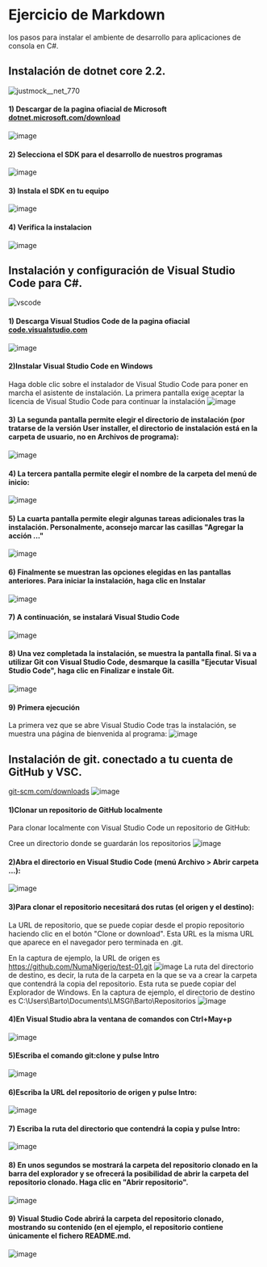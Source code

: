 # Ejercicio de Markdown
los pasos para instalar el ambiente de desarrollo para aplicaciones de consola en C#.

## Instalación de dotnet core 2.2.
![justmock__net_770](https://user-images.githubusercontent.com/60378108/73618093-dad78a80-45d9-11ea-9421-c82b9796e946.png)
#### 1) Descargar de la pagina ofiacial de Microsoft [dotnet.microsoft.com/download](https://dotnet.microsoft.com/download)
![image](https://user-images.githubusercontent.com/60378108/73618262-3eae8300-45db-11ea-88d4-515067551f83.png)

#### 2) Selecciona el SDK para el desarrollo de nuestros programas
![image](https://user-images.githubusercontent.com/60378108/73618314-ad8bdc00-45db-11ea-8a10-95039d76383a.png)

#### 3) Instala el SDK en tu equipo
![image](https://user-images.githubusercontent.com/60378108/73618359-1410fa00-45dc-11ea-822f-981b1215f6f8.png)

#### 4) Verifica la instalacion
![image](https://user-images.githubusercontent.com/60378108/73618386-46baf280-45dc-11ea-8af8-398c8534907d.png)




## Instalación y configuración de Visual Studio Code para C#.
![vscode](https://user-images.githubusercontent.com/60378108/73618098-e7f47980-45d9-11ea-817d-1b1af071b03b.png)

#### 1) Descarga Visual Studios Code de la pagina ofiacial [code.visualstudio.com](https://code.visualstudio.com/)
![image](https://user-images.githubusercontent.com/60378108/73618436-9d283100-45dc-11ea-9dec-6e47d76f96de.png)

#### 2)Instalar Visual Studio Code en Windows
Haga doble clic sobre el instalador de Visual Studio Code para poner en marcha el asistente de instalación.
La primera pantalla exige aceptar la licencia de Visual Studio Code para continuar la instalación
![image](https://user-images.githubusercontent.com/60378108/73618490-01e38b80-45dd-11ea-9e0b-d139bf4bb072.png)

#### 3) La segunda pantalla permite elegir el directorio de instalación (por tratarse de la versión User installer, el directorio de instalación está en la carpeta de usuario, no en Archivos de programa):
![image](https://user-images.githubusercontent.com/60378108/73618499-1758b580-45dd-11ea-8ea2-7fc42b162027.png)

#### 4) La tercera pantalla permite elegir el nombre de la carpeta del menú de inicio:
![image](https://user-images.githubusercontent.com/60378108/73618536-3ce5bf00-45dd-11ea-9cf1-c2b52978f602.png)

#### 5) La cuarta pantalla permite elegir algunas tareas adicionales tras la instalación. Personalmente, aconsejo marcar las casillas "Agregar la acción ..."
![image](https://user-images.githubusercontent.com/60378108/73618547-55ee7000-45dd-11ea-879d-68dbe83e933c.png)

#### 6) Finalmente se muestran las opciones elegidas en las pantallas anteriores. Para iniciar la instalación, haga clic en Instalar
![image](https://user-images.githubusercontent.com/60378108/73618563-6b639a00-45dd-11ea-9df0-c6e8264acc26.png)

#### 7) A continuación, se instalará Visual Studio Code
![image](https://user-images.githubusercontent.com/60378108/73618623-bf6e7e80-45dd-11ea-9c31-7c7bdf72d933.png)

#### 8) Una vez completada la instalación, se muestra la pantalla final. Si va a utilizar Git con Visual Studio Code, desmarque la casilla "Ejecutar Visual Studio Code", haga clic en Finalizar e instale Git.
![image](https://user-images.githubusercontent.com/60378108/73618636-d90fc600-45dd-11ea-959c-7a3e9d8832fa.png)

#### 9) Primera ejecución
La primera vez que se abre Visual Studio Code tras la instalación, se muestra una página de bienvenida al programa:
![image](https://user-images.githubusercontent.com/60378108/73618656-f3e23a80-45dd-11ea-9168-73e881d23507.png)



## Instalación de git. conectado a tu cuenta de GitHub y VSC.

[git-scm.com/downloads](https://git-scm.com/downloads)
![image](https://user-images.githubusercontent.com/60378108/73618684-3dcb2080-45de-11ea-8c39-5e12dccfc0eb.png)

#### 1)Clonar un repositorio de GitHub localmente
Para clonar localmente con Visual Studio Code un repositorio de GitHub:

Cree un directorio donde se guardarán los repositorios
![image](https://user-images.githubusercontent.com/60378108/73618814-09a42f80-45df-11ea-9d5b-05b05bb716a3.png)

#### 2)Abra el directorio en Visual Studio Code (menú Archivo > Abrir carpeta ...):
![image](https://user-images.githubusercontent.com/60378108/73618828-1de82c80-45df-11ea-906d-f91d0e100e73.png)

#### 3)Para clonar el repositorio necesitará dos rutas (el origen y el destino):
La URL de repositorio, que se puede copiar desde el propio repositorio haciendo clic en el botón "Clone or download".
Esta URL es la misma URL que aparece en el navegador pero terminada en .git.

En la captura de ejemplo, la URL de origen es https://github.com/NumaNigerio/test-01.git
![image](https://user-images.githubusercontent.com/60378108/73618905-7ae3e280-45df-11ea-973f-81bd9f0b2017.png)
La ruta del directorio de destino, es decir, la ruta de la carpeta en la que se va a crear la carpeta que contendrá la copia del repositorio. Esta ruta se puede copiar del Explorador de Windows.
En la captura de ejemplo, el directorio de destino es C:\Users\Barto\Documents\LMSGI\Barto\Repositorios
![image](https://user-images.githubusercontent.com/60378108/73618921-94852a00-45df-11ea-90bb-256f1290725e.png)

#### 4)En Visual Studio abra la ventana de comandos con Ctrl+May+p
![image](https://user-images.githubusercontent.com/60378108/73618945-c6968c00-45df-11ea-8047-a18a1699a720.png)

#### 5)Escriba el comando git:clone y pulse Intro
![image](https://user-images.githubusercontent.com/60378108/73618959-dca44c80-45df-11ea-9b4a-052fc09730d1.png)

#### 6)Escriba la URL del repositorio de origen y pulse Intro:
![image](https://user-images.githubusercontent.com/60378108/73618987-065d7380-45e0-11ea-80e0-1398ff8c929c.png)

#### 7) Escriba la ruta del directorio que contendrá la copia y pulse Intro:
![image](https://user-images.githubusercontent.com/60378108/73619017-2725c900-45e0-11ea-90c6-50f918d8ea74.png)

#### 8) En unos segundos se mostrará la carpeta del repositorio clonado en la barra del explorador y se ofrecerá la posibilidad de abrir la carpeta del repositorio clonado. Haga clic en "Abrir repositorio".
![image](https://user-images.githubusercontent.com/60378108/73619032-37d63f00-45e0-11ea-8877-5eb9989bb253.png)

#### 9) Visual Studio Code abrirá la carpeta del repositorio clonado, mostrando su contenido (en el ejemplo, el repositorio contiene únicamente el fichero README.md.
![image](https://user-images.githubusercontent.com/60378108/73619041-4886b500-45e0-11ea-9ccd-ed5e8e3ad442.png)




